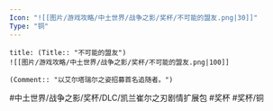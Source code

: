 ```yaml
---
Icon: "![[图片/游戏攻略/中土世界/战争之影/奖杯/不可能的盟友.png|30]]"
Type: "铜"
---
```

```ad-common-bronze-trophy
title: (Title:: "不可能的盟友")
![[图片/游戏攻略/中土世界/战争之影/奖杯/不可能的盟友.png|100]]

(Comment:: "以艾尔塔瑞尔之姿招募首名追随者。")
```

#中土世界/战争之影/奖杯/DLC/凯兰崔尔之刃剧情扩展包 #奖杯 #奖杯/铜
